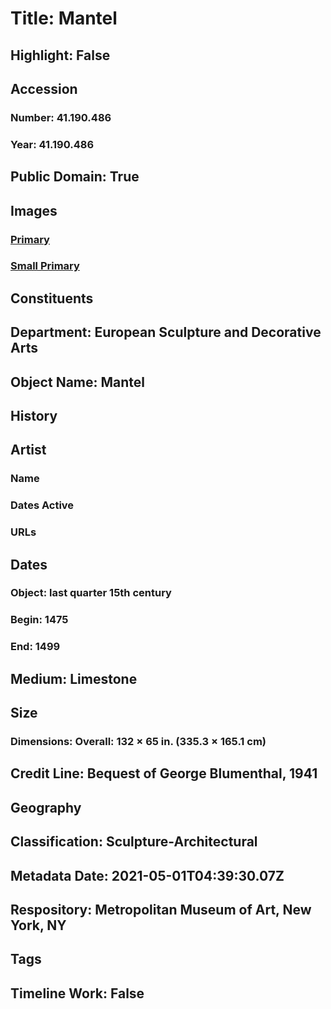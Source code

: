 # Title: Mantel
## Highlight: False
## Accession
### Number: 41.190.486
### Year: 41.190.486
## Public Domain: True
## Images
### [Primary](https://images.metmuseum.org/CRDImages/es/original/134398.jpg)
### [Small Primary](https://images.metmuseum.org/CRDImages/es/web-large/134398.jpg)
## Constituents
## Department: European Sculpture and Decorative Arts
## Object Name: Mantel
## History
## Artist
### Name
### Dates Active
### URLs
## Dates
### Object: last quarter 15th century
### Begin: 1475
### End: 1499
## Medium: Limestone
## Size
### Dimensions: Overall: 132 × 65 in. (335.3 × 165.1 cm)
## Credit Line: Bequest of George Blumenthal, 1941
## Geography
## Classification: Sculpture-Architectural
## Metadata Date: 2021-05-01T04:39:30.07Z
## Respository: Metropolitan Museum of Art, New York, NY
## Tags
## Timeline Work: False